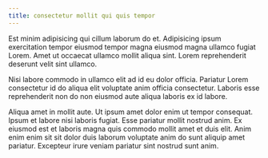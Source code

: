 ```yaml
---
title: consectetur mollit qui quis tempor
---
```


Est minim adipisicing qui cillum laborum do et. Adipisicing ipsum exercitation tempor eiusmod tempor magna eiusmod magna ullamco fugiat Lorem. Amet ut occaecat ullamco mollit aliqua sint. Lorem reprehenderit deserunt velit sint ullamco.

Nisi labore commodo in ullamco elit ad id eu dolor officia. Pariatur Lorem consectetur id do aliqua elit voluptate anim officia consectetur. Laboris esse reprehenderit non do non eiusmod aute aliqua laboris ex id labore.

Aliqua amet in mollit aute. Ut ipsum amet dolor enim ut tempor consequat. Ipsum et labore nisi laboris fugiat. Esse pariatur mollit nostrud anim. Ex eiusmod est et laboris magna quis commodo mollit amet et duis elit. Anim enim enim sit sit dolor duis laborum voluptate anim do sunt aliquip amet pariatur. Excepteur irure veniam pariatur sint nostrud sunt anim.